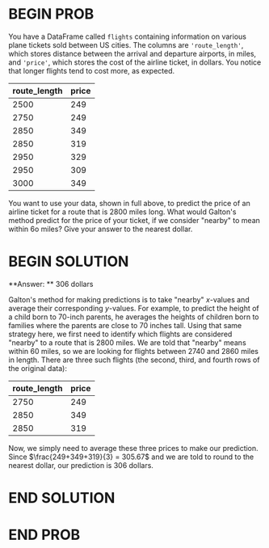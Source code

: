 # BEGIN PROB

You have a DataFrame called `flights` containing information on various plane tickets sold between US cities. The columns are `'route_length'`, which stores distance between the arrival and departure airports, in miles, and `'price'`, which stores the cost of the airline ticket, in dollars. You notice that longer flights tend to cost more, as expected.

| route_length    | price |
| ----------- | ----------- |
| 2500   | 249      |
| 2750   | 249      |
| 2850   | 349      |
| 2850   | 319      |
| 2950   | 329      |
| 2950   | 309      |
| 3000   | 349      |

You want to use your data, shown in full above, to predict the price of an airline ticket for a route that is 2800 miles long. What would Galton's method predict for the price of your ticket, if we consider "nearby" to mean within 6o miles? Give your answer to the nearest dollar.

# BEGIN SOLUTION

**Answer: ** 306 dollars

Galton's method for making predictions is to take "nearby" $x$-values and average their corresponding $y$-values. For example, to predict the height of a child born to 70-inch parents, he averages the heights of children born to families where the parents are close to 70 inches tall. Using that same strategy here, we first need to identify which flights are considered "nearby" to a route that is 2800 miles. We are told that "nearby" means within 60 miles, so we are looking for flights between 2740 and 2860 miles in length. There are three such flights (the second, third, and fourth rows of the original data):

| route_length    | price |
| ----------- | ----------- |
| 2750   | 249      |
| 2850   | 349      |
| 2850   | 319      |

Now, we simply need to average these three prices to make our prediction. Since $\frac{249+349+319}{3} = 305.67$ and we are told to round to the nearest dollar, our prediction is 306 dollars.

# END SOLUTION

# END PROB